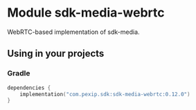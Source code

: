 # Module sdk-media-webrtc

WebRTC-based implementation of sdk-media.

## Using in your projects

### Gradle

```kotlin
dependencies {
    implementation("com.pexip.sdk:sdk-media-webrtc:0.12.0")
}
```
